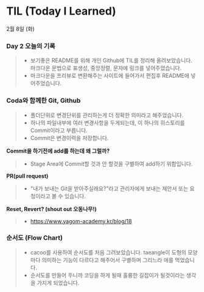 # TIL (Today I Learned)
2월 8일 (화)

### Day 2 오늘의 기록
> * 보기좋은 README를 위해 개인 Github에 TIL를 정리해 올려보았습니다. 마크다운 문법으로 표생성, 중앙정렬, 문자에 링크를 넣어주었습니다.
> * 마크다운을 프리뷰로 변환해주는 사이트에 들어가서 편집후 README에 넣어주었습니다.

### Coda와 함께한 Git, Github
> * 폴더단위로 변경단위를 관리하는게 더 정확한 의미라고 해주었습니다.
> * 하나의 파일내부에 여러 변경사항을 두게되는데, 이 하나의 히스토리를 Commit이라고 부릅니다.
> * Commit은 변경이력을 저장합니다.

**Commit을 하기전에 add를 하는데 왜 그럴까?**
> * Stage Area에 Commit할 것과 안 할것을 구별하여 add하기 위함입니다.

**PR(pull request)** 
> * "내가 보내는 Git을 받아주실래요?"라고 관리자에게 보내는 제안서 또는 요청이라고 볼 수 있습니다.

**Reset, Revert? (shout out 오동나무!)**
> * https://www.yagom-academy.kr/blog/18

### 순서도 (Flow Chart)
> * cacoo를 사용하여 순서도를 처음 그려보았습니다. taeangle이 도형의 모양마다 의미하는 기능이 다르다고 해주어서 구별하며 그리느라 애를 먹었습니다.
> * 순서도를 만들어 두니까 코딩을 하게 될때 훌륭한 길잡이가 될것이라는 생각을 가지게 되었습니다.
